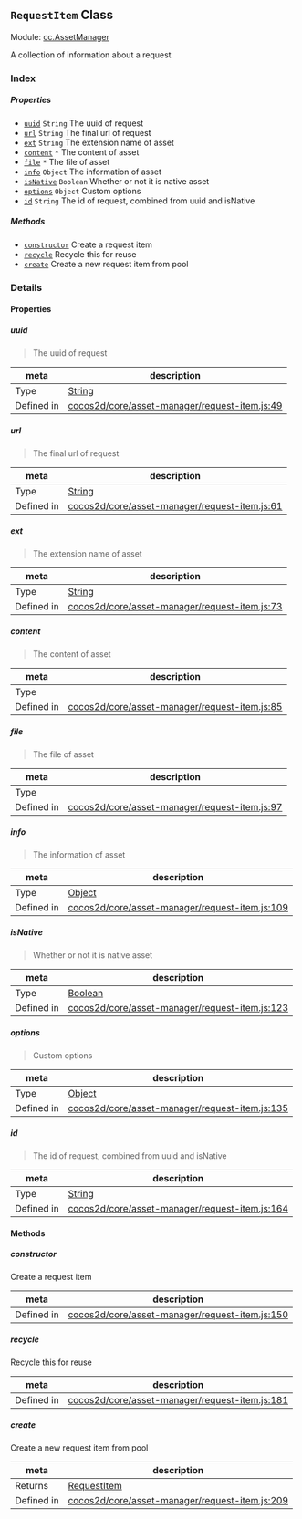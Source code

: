## `RequestItem` Class



Module: [cc.AssetManager](../modules/cc.AssetManager.md)


A collection of information about a request



### Index

##### Properties

  - [`uuid`](#uuid) `String` The uuid of request
  - [`url`](#url) `String` The final url of request
  - [`ext`](#ext) `String` The extension name of asset
  - [`content`](#content) `*` The content of asset
  - [`file`](#file) `*` The file of asset
  - [`info`](#info) `Object` The information of asset
  - [`isNative`](#isnative) `Boolean` Whether or not it is native asset
  - [`options`](#options) `Object` Custom options
  - [`id`](#id) `String` The id of request, combined from uuid and isNative



##### Methods

  - [`constructor`](#constructor) Create a request item
  - [`recycle`](#recycle) Recycle this for reuse
  - [`create`](#create) Create a new request item from pool



### Details


#### Properties


##### uuid

> The uuid of request

| meta | description |
|------|-------------|
| Type | <a href="https://developer.mozilla.org/en/JavaScript/Reference/Global_Objects/String" class="crosslink external" target="_blank">String</a> |
| Defined in | [cocos2d/core/asset-manager/request-item.js:49](https://github.com/cocos-creator/engine/blob/ffcd52a59a8c6aae4b1d658e5006aef78c30892b/cocos2d/core/asset-manager/request-item.js#L49) |



##### url

> The final url of request

| meta | description |
|------|-------------|
| Type | <a href="https://developer.mozilla.org/en/JavaScript/Reference/Global_Objects/String" class="crosslink external" target="_blank">String</a> |
| Defined in | [cocos2d/core/asset-manager/request-item.js:61](https://github.com/cocos-creator/engine/blob/ffcd52a59a8c6aae4b1d658e5006aef78c30892b/cocos2d/core/asset-manager/request-item.js#L61) |



##### ext

> The extension name of asset

| meta | description |
|------|-------------|
| Type | <a href="https://developer.mozilla.org/en/JavaScript/Reference/Global_Objects/String" class="crosslink external" target="_blank">String</a> |
| Defined in | [cocos2d/core/asset-manager/request-item.js:73](https://github.com/cocos-creator/engine/blob/ffcd52a59a8c6aae4b1d658e5006aef78c30892b/cocos2d/core/asset-manager/request-item.js#L73) |



##### content

> The content of asset

| meta | description |
|------|-------------|
| Type |  |
| Defined in | [cocos2d/core/asset-manager/request-item.js:85](https://github.com/cocos-creator/engine/blob/ffcd52a59a8c6aae4b1d658e5006aef78c30892b/cocos2d/core/asset-manager/request-item.js#L85) |



##### file

> The file of asset

| meta | description |
|------|-------------|
| Type |  |
| Defined in | [cocos2d/core/asset-manager/request-item.js:97](https://github.com/cocos-creator/engine/blob/ffcd52a59a8c6aae4b1d658e5006aef78c30892b/cocos2d/core/asset-manager/request-item.js#L97) |



##### info

> The information of asset

| meta | description |
|------|-------------|
| Type | <a href="https://developer.mozilla.org/en/JavaScript/Reference/Global_Objects/Object" class="crosslink external" target="_blank">Object</a> |
| Defined in | [cocos2d/core/asset-manager/request-item.js:109](https://github.com/cocos-creator/engine/blob/ffcd52a59a8c6aae4b1d658e5006aef78c30892b/cocos2d/core/asset-manager/request-item.js#L109) |



##### isNative

> Whether or not it is native asset

| meta | description |
|------|-------------|
| Type | <a href="https://developer.mozilla.org/en/JavaScript/Reference/Global_Objects/Boolean" class="crosslink external" target="_blank">Boolean</a> |
| Defined in | [cocos2d/core/asset-manager/request-item.js:123](https://github.com/cocos-creator/engine/blob/ffcd52a59a8c6aae4b1d658e5006aef78c30892b/cocos2d/core/asset-manager/request-item.js#L123) |



##### options

> Custom options

| meta | description |
|------|-------------|
| Type | <a href="https://developer.mozilla.org/en/JavaScript/Reference/Global_Objects/Object" class="crosslink external" target="_blank">Object</a> |
| Defined in | [cocos2d/core/asset-manager/request-item.js:135](https://github.com/cocos-creator/engine/blob/ffcd52a59a8c6aae4b1d658e5006aef78c30892b/cocos2d/core/asset-manager/request-item.js#L135) |



##### id

> The id of request, combined from uuid and isNative

| meta | description |
|------|-------------|
| Type | <a href="https://developer.mozilla.org/en/JavaScript/Reference/Global_Objects/String" class="crosslink external" target="_blank">String</a> |
| Defined in | [cocos2d/core/asset-manager/request-item.js:164](https://github.com/cocos-creator/engine/blob/ffcd52a59a8c6aae4b1d658e5006aef78c30892b/cocos2d/core/asset-manager/request-item.js#L164) |






<!-- Method Block -->
#### Methods


##### constructor

Create a request item

| meta | description |
|------|-------------|
| Defined in | [cocos2d/core/asset-manager/request-item.js:150](https://github.com/cocos-creator/engine/blob/ffcd52a59a8c6aae4b1d658e5006aef78c30892b/cocos2d/core/asset-manager/request-item.js#L150) |



##### recycle

Recycle this for reuse

| meta | description |
|------|-------------|
| Defined in | [cocos2d/core/asset-manager/request-item.js:181](https://github.com/cocos-creator/engine/blob/ffcd52a59a8c6aae4b1d658e5006aef78c30892b/cocos2d/core/asset-manager/request-item.js#L181) |



##### create

Create a new request item from pool

| meta | description |
|------|-------------|
| Returns | <a href="../classes/RequestItem.html" class="crosslink">RequestItem</a> 
| Defined in | [cocos2d/core/asset-manager/request-item.js:209](https://github.com/cocos-creator/engine/blob/ffcd52a59a8c6aae4b1d658e5006aef78c30892b/cocos2d/core/asset-manager/request-item.js#L209) |




